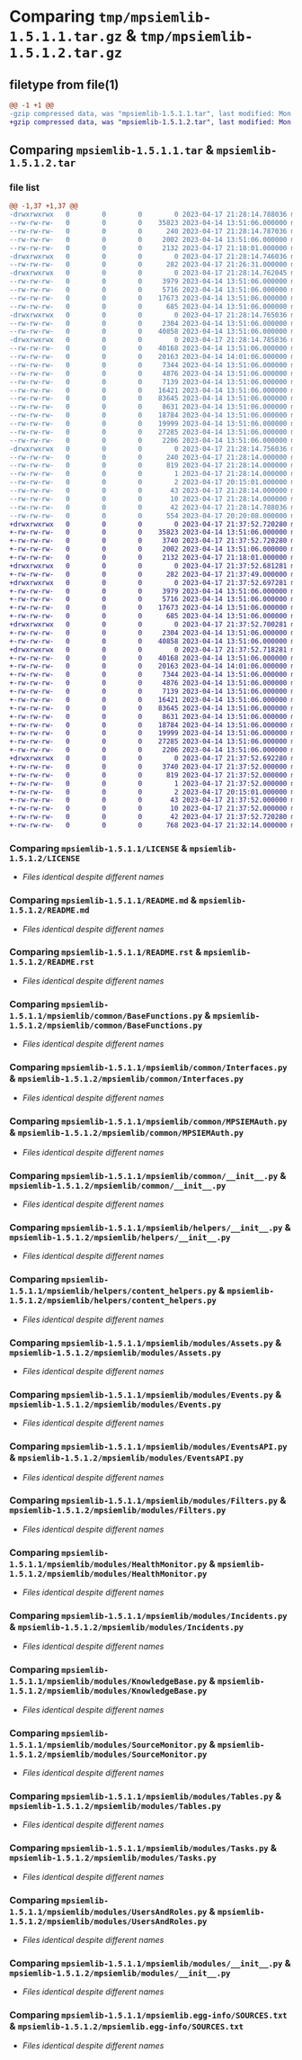 # Comparing `tmp/mpsiemlib-1.5.1.1.tar.gz` & `tmp/mpsiemlib-1.5.1.2.tar.gz`

## filetype from file(1)

```diff
@@ -1 +1 @@
-gzip compressed data, was "mpsiemlib-1.5.1.1.tar", last modified: Mon Apr 17 21:28:14 2023, max compression
+gzip compressed data, was "mpsiemlib-1.5.1.2.tar", last modified: Mon Apr 17 21:37:52 2023, max compression
```

## Comparing `mpsiemlib-1.5.1.1.tar` & `mpsiemlib-1.5.1.2.tar`

### file list

```diff
@@ -1,37 +1,37 @@
-drwxrwxrwx   0        0        0        0 2023-04-17 21:28:14.788036 mpsiemlib-1.5.1.1/
--rw-rw-rw-   0        0        0    35823 2023-04-14 13:51:06.000000 mpsiemlib-1.5.1.1/LICENSE
--rw-rw-rw-   0        0        0      240 2023-04-17 21:28:14.787036 mpsiemlib-1.5.1.1/PKG-INFO
--rw-rw-rw-   0        0        0     2002 2023-04-14 13:51:06.000000 mpsiemlib-1.5.1.1/README.md
--rw-rw-rw-   0        0        0     2132 2023-04-17 21:18:01.000000 mpsiemlib-1.5.1.1/README.rst
-drwxrwxrwx   0        0        0        0 2023-04-17 21:28:14.746036 mpsiemlib-1.5.1.1/mpsiemlib/
--rw-rw-rw-   0        0        0      282 2023-04-17 21:26:31.000000 mpsiemlib-1.5.1.1/mpsiemlib/__init__.py
-drwxrwxrwx   0        0        0        0 2023-04-17 21:28:14.762045 mpsiemlib-1.5.1.1/mpsiemlib/common/
--rw-rw-rw-   0        0        0     3979 2023-04-14 13:51:06.000000 mpsiemlib-1.5.1.1/mpsiemlib/common/BaseFunctions.py
--rw-rw-rw-   0        0        0     5716 2023-04-14 13:51:06.000000 mpsiemlib-1.5.1.1/mpsiemlib/common/Interfaces.py
--rw-rw-rw-   0        0        0    17673 2023-04-14 13:51:06.000000 mpsiemlib-1.5.1.1/mpsiemlib/common/MPSIEMAuth.py
--rw-rw-rw-   0        0        0      685 2023-04-14 13:51:06.000000 mpsiemlib-1.5.1.1/mpsiemlib/common/__init__.py
-drwxrwxrwx   0        0        0        0 2023-04-17 21:28:14.765036 mpsiemlib-1.5.1.1/mpsiemlib/helpers/
--rw-rw-rw-   0        0        0     2304 2023-04-14 13:51:06.000000 mpsiemlib-1.5.1.1/mpsiemlib/helpers/__init__.py
--rw-rw-rw-   0        0        0    40858 2023-04-14 13:51:06.000000 mpsiemlib-1.5.1.1/mpsiemlib/helpers/content_helpers.py
-drwxrwxrwx   0        0        0        0 2023-04-17 21:28:14.785036 mpsiemlib-1.5.1.1/mpsiemlib/modules/
--rw-rw-rw-   0        0        0    40168 2023-04-14 13:51:06.000000 mpsiemlib-1.5.1.1/mpsiemlib/modules/Assets.py
--rw-rw-rw-   0        0        0    20163 2023-04-14 14:01:06.000000 mpsiemlib-1.5.1.1/mpsiemlib/modules/Events.py
--rw-rw-rw-   0        0        0     7344 2023-04-14 13:51:06.000000 mpsiemlib-1.5.1.1/mpsiemlib/modules/EventsAPI.py
--rw-rw-rw-   0        0        0     4876 2023-04-14 13:51:06.000000 mpsiemlib-1.5.1.1/mpsiemlib/modules/Filters.py
--rw-rw-rw-   0        0        0     7139 2023-04-14 13:51:06.000000 mpsiemlib-1.5.1.1/mpsiemlib/modules/HealthMonitor.py
--rw-rw-rw-   0        0        0    16421 2023-04-14 13:51:06.000000 mpsiemlib-1.5.1.1/mpsiemlib/modules/Incidents.py
--rw-rw-rw-   0        0        0    83645 2023-04-14 13:51:06.000000 mpsiemlib-1.5.1.1/mpsiemlib/modules/KnowledgeBase.py
--rw-rw-rw-   0        0        0     8631 2023-04-14 13:51:06.000000 mpsiemlib-1.5.1.1/mpsiemlib/modules/SourceMonitor.py
--rw-rw-rw-   0        0        0    18784 2023-04-14 13:51:06.000000 mpsiemlib-1.5.1.1/mpsiemlib/modules/Tables.py
--rw-rw-rw-   0        0        0    19999 2023-04-14 13:51:06.000000 mpsiemlib-1.5.1.1/mpsiemlib/modules/Tasks.py
--rw-rw-rw-   0        0        0    27285 2023-04-14 13:51:06.000000 mpsiemlib-1.5.1.1/mpsiemlib/modules/UsersAndRoles.py
--rw-rw-rw-   0        0        0     2206 2023-04-14 13:51:06.000000 mpsiemlib-1.5.1.1/mpsiemlib/modules/__init__.py
-drwxrwxrwx   0        0        0        0 2023-04-17 21:28:14.756036 mpsiemlib-1.5.1.1/mpsiemlib.egg-info/
--rw-rw-rw-   0        0        0      240 2023-04-17 21:28:14.000000 mpsiemlib-1.5.1.1/mpsiemlib.egg-info/PKG-INFO
--rw-rw-rw-   0        0        0      819 2023-04-17 21:28:14.000000 mpsiemlib-1.5.1.1/mpsiemlib.egg-info/SOURCES.txt
--rw-rw-rw-   0        0        0        1 2023-04-17 21:28:14.000000 mpsiemlib-1.5.1.1/mpsiemlib.egg-info/dependency_links.txt
--rw-rw-rw-   0        0        0        2 2023-04-17 20:15:01.000000 mpsiemlib-1.5.1.1/mpsiemlib.egg-info/not-zip-safe
--rw-rw-rw-   0        0        0       43 2023-04-17 21:28:14.000000 mpsiemlib-1.5.1.1/mpsiemlib.egg-info/requires.txt
--rw-rw-rw-   0        0        0       10 2023-04-17 21:28:14.000000 mpsiemlib-1.5.1.1/mpsiemlib.egg-info/top_level.txt
--rw-rw-rw-   0        0        0       42 2023-04-17 21:28:14.788036 mpsiemlib-1.5.1.1/setup.cfg
--rw-rw-rw-   0        0        0      554 2023-04-17 20:20:08.000000 mpsiemlib-1.5.1.1/setup.py
+drwxrwxrwx   0        0        0        0 2023-04-17 21:37:52.720280 mpsiemlib-1.5.1.2/
+-rw-rw-rw-   0        0        0    35823 2023-04-14 13:51:06.000000 mpsiemlib-1.5.1.2/LICENSE
+-rw-rw-rw-   0        0        0     3740 2023-04-17 21:37:52.720280 mpsiemlib-1.5.1.2/PKG-INFO
+-rw-rw-rw-   0        0        0     2002 2023-04-14 13:51:06.000000 mpsiemlib-1.5.1.2/README.md
+-rw-rw-rw-   0        0        0     2132 2023-04-17 21:18:01.000000 mpsiemlib-1.5.1.2/README.rst
+drwxrwxrwx   0        0        0        0 2023-04-17 21:37:52.681281 mpsiemlib-1.5.1.2/mpsiemlib/
+-rw-rw-rw-   0        0        0      282 2023-04-17 21:37:49.000000 mpsiemlib-1.5.1.2/mpsiemlib/__init__.py
+drwxrwxrwx   0        0        0        0 2023-04-17 21:37:52.697281 mpsiemlib-1.5.1.2/mpsiemlib/common/
+-rw-rw-rw-   0        0        0     3979 2023-04-14 13:51:06.000000 mpsiemlib-1.5.1.2/mpsiemlib/common/BaseFunctions.py
+-rw-rw-rw-   0        0        0     5716 2023-04-14 13:51:06.000000 mpsiemlib-1.5.1.2/mpsiemlib/common/Interfaces.py
+-rw-rw-rw-   0        0        0    17673 2023-04-14 13:51:06.000000 mpsiemlib-1.5.1.2/mpsiemlib/common/MPSIEMAuth.py
+-rw-rw-rw-   0        0        0      685 2023-04-14 13:51:06.000000 mpsiemlib-1.5.1.2/mpsiemlib/common/__init__.py
+drwxrwxrwx   0        0        0        0 2023-04-17 21:37:52.700281 mpsiemlib-1.5.1.2/mpsiemlib/helpers/
+-rw-rw-rw-   0        0        0     2304 2023-04-14 13:51:06.000000 mpsiemlib-1.5.1.2/mpsiemlib/helpers/__init__.py
+-rw-rw-rw-   0        0        0    40858 2023-04-14 13:51:06.000000 mpsiemlib-1.5.1.2/mpsiemlib/helpers/content_helpers.py
+drwxrwxrwx   0        0        0        0 2023-04-17 21:37:52.718281 mpsiemlib-1.5.1.2/mpsiemlib/modules/
+-rw-rw-rw-   0        0        0    40168 2023-04-14 13:51:06.000000 mpsiemlib-1.5.1.2/mpsiemlib/modules/Assets.py
+-rw-rw-rw-   0        0        0    20163 2023-04-14 14:01:06.000000 mpsiemlib-1.5.1.2/mpsiemlib/modules/Events.py
+-rw-rw-rw-   0        0        0     7344 2023-04-14 13:51:06.000000 mpsiemlib-1.5.1.2/mpsiemlib/modules/EventsAPI.py
+-rw-rw-rw-   0        0        0     4876 2023-04-14 13:51:06.000000 mpsiemlib-1.5.1.2/mpsiemlib/modules/Filters.py
+-rw-rw-rw-   0        0        0     7139 2023-04-14 13:51:06.000000 mpsiemlib-1.5.1.2/mpsiemlib/modules/HealthMonitor.py
+-rw-rw-rw-   0        0        0    16421 2023-04-14 13:51:06.000000 mpsiemlib-1.5.1.2/mpsiemlib/modules/Incidents.py
+-rw-rw-rw-   0        0        0    83645 2023-04-14 13:51:06.000000 mpsiemlib-1.5.1.2/mpsiemlib/modules/KnowledgeBase.py
+-rw-rw-rw-   0        0        0     8631 2023-04-14 13:51:06.000000 mpsiemlib-1.5.1.2/mpsiemlib/modules/SourceMonitor.py
+-rw-rw-rw-   0        0        0    18784 2023-04-14 13:51:06.000000 mpsiemlib-1.5.1.2/mpsiemlib/modules/Tables.py
+-rw-rw-rw-   0        0        0    19999 2023-04-14 13:51:06.000000 mpsiemlib-1.5.1.2/mpsiemlib/modules/Tasks.py
+-rw-rw-rw-   0        0        0    27285 2023-04-14 13:51:06.000000 mpsiemlib-1.5.1.2/mpsiemlib/modules/UsersAndRoles.py
+-rw-rw-rw-   0        0        0     2206 2023-04-14 13:51:06.000000 mpsiemlib-1.5.1.2/mpsiemlib/modules/__init__.py
+drwxrwxrwx   0        0        0        0 2023-04-17 21:37:52.692280 mpsiemlib-1.5.1.2/mpsiemlib.egg-info/
+-rw-rw-rw-   0        0        0     3740 2023-04-17 21:37:52.000000 mpsiemlib-1.5.1.2/mpsiemlib.egg-info/PKG-INFO
+-rw-rw-rw-   0        0        0      819 2023-04-17 21:37:52.000000 mpsiemlib-1.5.1.2/mpsiemlib.egg-info/SOURCES.txt
+-rw-rw-rw-   0        0        0        1 2023-04-17 21:37:52.000000 mpsiemlib-1.5.1.2/mpsiemlib.egg-info/dependency_links.txt
+-rw-rw-rw-   0        0        0        2 2023-04-17 20:15:01.000000 mpsiemlib-1.5.1.2/mpsiemlib.egg-info/not-zip-safe
+-rw-rw-rw-   0        0        0       43 2023-04-17 21:37:52.000000 mpsiemlib-1.5.1.2/mpsiemlib.egg-info/requires.txt
+-rw-rw-rw-   0        0        0       10 2023-04-17 21:37:52.000000 mpsiemlib-1.5.1.2/mpsiemlib.egg-info/top_level.txt
+-rw-rw-rw-   0        0        0       42 2023-04-17 21:37:52.720280 mpsiemlib-1.5.1.2/setup.cfg
+-rw-rw-rw-   0        0        0      768 2023-04-17 21:32:14.000000 mpsiemlib-1.5.1.2/setup.py
```

### Comparing `mpsiemlib-1.5.1.1/LICENSE` & `mpsiemlib-1.5.1.2/LICENSE`

 * *Files identical despite different names*

### Comparing `mpsiemlib-1.5.1.1/README.md` & `mpsiemlib-1.5.1.2/README.md`

 * *Files identical despite different names*

### Comparing `mpsiemlib-1.5.1.1/README.rst` & `mpsiemlib-1.5.1.2/README.rst`

 * *Files identical despite different names*

### Comparing `mpsiemlib-1.5.1.1/mpsiemlib/common/BaseFunctions.py` & `mpsiemlib-1.5.1.2/mpsiemlib/common/BaseFunctions.py`

 * *Files identical despite different names*

### Comparing `mpsiemlib-1.5.1.1/mpsiemlib/common/Interfaces.py` & `mpsiemlib-1.5.1.2/mpsiemlib/common/Interfaces.py`

 * *Files identical despite different names*

### Comparing `mpsiemlib-1.5.1.1/mpsiemlib/common/MPSIEMAuth.py` & `mpsiemlib-1.5.1.2/mpsiemlib/common/MPSIEMAuth.py`

 * *Files identical despite different names*

### Comparing `mpsiemlib-1.5.1.1/mpsiemlib/common/__init__.py` & `mpsiemlib-1.5.1.2/mpsiemlib/common/__init__.py`

 * *Files identical despite different names*

### Comparing `mpsiemlib-1.5.1.1/mpsiemlib/helpers/__init__.py` & `mpsiemlib-1.5.1.2/mpsiemlib/helpers/__init__.py`

 * *Files identical despite different names*

### Comparing `mpsiemlib-1.5.1.1/mpsiemlib/helpers/content_helpers.py` & `mpsiemlib-1.5.1.2/mpsiemlib/helpers/content_helpers.py`

 * *Files identical despite different names*

### Comparing `mpsiemlib-1.5.1.1/mpsiemlib/modules/Assets.py` & `mpsiemlib-1.5.1.2/mpsiemlib/modules/Assets.py`

 * *Files identical despite different names*

### Comparing `mpsiemlib-1.5.1.1/mpsiemlib/modules/Events.py` & `mpsiemlib-1.5.1.2/mpsiemlib/modules/Events.py`

 * *Files identical despite different names*

### Comparing `mpsiemlib-1.5.1.1/mpsiemlib/modules/EventsAPI.py` & `mpsiemlib-1.5.1.2/mpsiemlib/modules/EventsAPI.py`

 * *Files identical despite different names*

### Comparing `mpsiemlib-1.5.1.1/mpsiemlib/modules/Filters.py` & `mpsiemlib-1.5.1.2/mpsiemlib/modules/Filters.py`

 * *Files identical despite different names*

### Comparing `mpsiemlib-1.5.1.1/mpsiemlib/modules/HealthMonitor.py` & `mpsiemlib-1.5.1.2/mpsiemlib/modules/HealthMonitor.py`

 * *Files identical despite different names*

### Comparing `mpsiemlib-1.5.1.1/mpsiemlib/modules/Incidents.py` & `mpsiemlib-1.5.1.2/mpsiemlib/modules/Incidents.py`

 * *Files identical despite different names*

### Comparing `mpsiemlib-1.5.1.1/mpsiemlib/modules/KnowledgeBase.py` & `mpsiemlib-1.5.1.2/mpsiemlib/modules/KnowledgeBase.py`

 * *Files identical despite different names*

### Comparing `mpsiemlib-1.5.1.1/mpsiemlib/modules/SourceMonitor.py` & `mpsiemlib-1.5.1.2/mpsiemlib/modules/SourceMonitor.py`

 * *Files identical despite different names*

### Comparing `mpsiemlib-1.5.1.1/mpsiemlib/modules/Tables.py` & `mpsiemlib-1.5.1.2/mpsiemlib/modules/Tables.py`

 * *Files identical despite different names*

### Comparing `mpsiemlib-1.5.1.1/mpsiemlib/modules/Tasks.py` & `mpsiemlib-1.5.1.2/mpsiemlib/modules/Tasks.py`

 * *Files identical despite different names*

### Comparing `mpsiemlib-1.5.1.1/mpsiemlib/modules/UsersAndRoles.py` & `mpsiemlib-1.5.1.2/mpsiemlib/modules/UsersAndRoles.py`

 * *Files identical despite different names*

### Comparing `mpsiemlib-1.5.1.1/mpsiemlib/modules/__init__.py` & `mpsiemlib-1.5.1.2/mpsiemlib/modules/__init__.py`

 * *Files identical despite different names*

### Comparing `mpsiemlib-1.5.1.1/mpsiemlib.egg-info/SOURCES.txt` & `mpsiemlib-1.5.1.2/mpsiemlib.egg-info/SOURCES.txt`

 * *Files identical despite different names*

